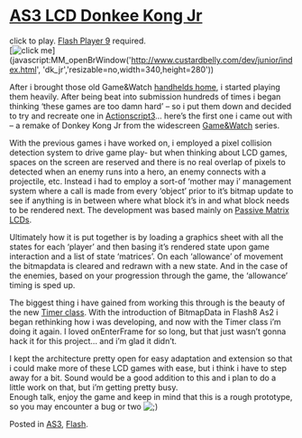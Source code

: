 # [AS3 LCD Donkee Kong Jr](http://custardbelly.com/blog/2006/07/05/as3-lcd-donkee-kong-jr/)

click to play. [Flash Player 9](http://www.adobe.com/products/flashplayer/) required.  
[![click me](http://www.custardbelly.com/blog/images/dkjr.gif)](javascript:MM_openBrWindow('http://www.custardbelly.com/dev/junior/index.html', 'dk_jr','resizable=no,width=340,height=280'))

After i brought those old Game&Watch [handhelds home](http://custardbelly.com/blog/?p=49), i started playing them heavily. After being beat into submission hundreds of times i began thinking ‘these games are too damn hard’ – so i put them down and decided to try and recreate one in [Actionscript3](http://livedocs.macromedia.com/flex/2/langref/index.html)… here’s the first one i came out with – a remake of Donkey Kong Jr from the widescreen [Game&Watch](http://gameandwatch.com/) series.

With the previous games i have worked on, i employed a pixel collision detection system to drive game play- but when thinking about LCD games, spaces on the screen are reserved and there is no real overlap of pixels to detected when an enemy runs into a hero, an enemy connects with a projectile, etc. Instead i had to employ a sort-of ‘mother may i’ management system where a call is made from every ‘object’ prior to it’s bitmap update to see if anything is in between where what block it’s in and what block needs to be rendered next. The development was based mainly on [Passive Matrix LCDs](http://electronics.howstuffworks.com/lcd7.htm). 

Ultimately how it is put together is by loading a graphics sheet with all the states for each ‘player’ and then basing it’s rendered state upon game interaction and a list of state ‘matrices’. On each ‘allowance’ of movement the bitmapdata is cleared and redrawn with a new state. And in the case of the enemies, based on your progression through the game, the ‘allowance’ timing is sped up.

The biggest thing i have gained from working this through is the beauty of the new [Timer class](http://livedocs.macromedia.com/flex/2/langref/index.html). With the introduction of BitmapData in Flash8 As2 i began rethinking how i was developing, and now with the Timer class i’m doing it again. I loved onEnterFrame for so long, but that just wasn’t gonna hack it for this project… and i’m glad it didn’t.

I kept the architecture pretty open for easy adaptation and extension so that i could make more of these LCD games with ease, but i think i have to step away for a bit. Sound would be a good addition to this and i plan to do a little work on that, but i’m getting pretty busy.  
Enough talk, enjoy the game and keep in mind that this is a rough prototype, so you may encounter a bug or two ![;)](http://custardbelly.com/blog/wp-includes/images/smilies/icon_wink.gif)

Posted in [AS3](http://custardbelly.com/blog/category/as3/), [Flash](http://custardbelly.com/blog/category/flash/).
